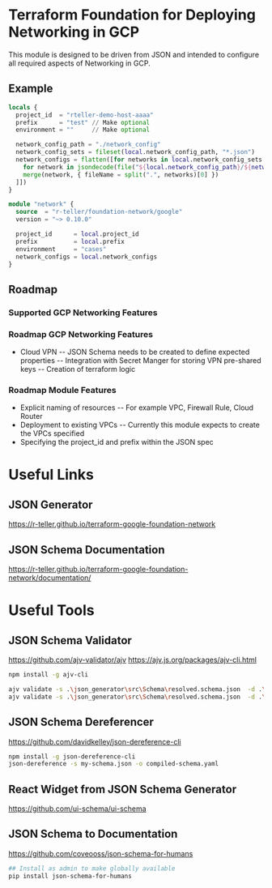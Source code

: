 # Terraform Foundation for Deploying Networking in GCP
This module is designed to be driven from JSON and intended to configure all required aspects of Networking in GCP.

## Example
```terraform
locals {
  project_id  = "rteller-demo-host-aaaa"
  prefix      = "test" // Make optional
  environment = ""     // Make optional

  network_config_path = "./network_config"
  network_config_sets = fileset(local.network_config_path, "*.json")
  network_configs = flatten([for networks in local.network_config_sets : [
    for network in jsondecode(file("${local.network_config_path}/${networks}")) :
    merge(network, { fileName = split(".", networks)[0] })
  ]])
}

module "network" {
  source  = "r-teller/foundation-network/google"
  version = "~> 0.10.0"

  project_id      = local.project_id
  prefix          = local.prefix
  environment     = "cases"
  network_configs = local.network_configs
}

```

## Roadmap

### Supported GCP Networking Features

### Roadmap GCP Networking Features
- Cloud VPN
-- JSON Schema needs to be created to define expected properties
-- Integration with Secret Manger for storing VPN pre-shared keys
-- Creation of terraform logic

### Roadmap Module Features
- Explicit naming of resources
-- For example VPC, Firewall Rule, Cloud Router
- Deployment to existing VPCs
-- Currently this module expects to create the VPCs specified
- Specifying the project_id and prefix within the JSON spec

# Useful Links
## JSON Generator
https://r-teller.github.io/terraform-google-foundation-network

## JSON Schema Documentation
https://r-teller.github.io/terraform-google-foundation-network/documentation/

# Useful Tools
## JSON Schema Validator
https://github.com/ajv-validator/ajv
https://ajv.js.org/packages/ajv-cli.html
```bash
npm install -g ajv-cli

ajv validate -s .\json_generator\src\Schema\resolved.schema.json  -d .\test_cases\1_network\1a_network_single_name.json --strict=false
ajv validate -s .\json_generator\src\Schema\resolved.schema.json  -d .\test_cases\*\*.json --strict=false
```

## JSON Schema Dereferencer
https://github.com/davidkelley/json-dereference-cli
```bash
npm install -g json-dereference-cli
json-dereference -s my-schema.json -o compiled-schema.yaml
```

## React Widget from JSON Schema Generator
https://github.com/ui-schema/ui-schema

## JSON Schema to Documentation
https://github.com/coveooss/json-schema-for-humans
```bash
## Install as admin to make globally available
pip install json-schema-for-humans
```